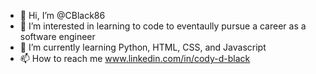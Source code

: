 - 👋 Hi, I’m @CBlack86
- 👀 I’m interested in learning to code to eventaully pursue a career as a software engineer
- 🌱 I’m currently learning Python, HTML, CSS, and Javascript
- 📫 How to reach me www.linkedin.com/in/cody-d-black

<!---
CBlack86/CBlack86 is a ✨ special ✨ repository because its `README.md` (this file) appears on your GitHub profile.
You can click the Preview link to take a look at your changes.
--->
